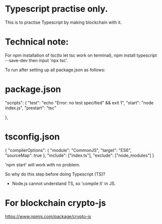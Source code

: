 # Typescript practise only.
This is to practise Typescript by making blockchain with it.

# Technical note:
For npm installation of tsc(to let tsc work on terminal),
npm install typescript --save-dev
then input 'npx tsc'.

To run after setting up all package.json as follows:

# package.json
  "scripts": {
    "test": "echo \"Error: no test specified\" && exit 1",
    "start": "node index.js",
    "prestart": "tsc"

  },

# tsconfig.json
{
    "compilerOptions": {
        "module": "CommonJS",
        "target": "ES6",
        "sourceMap": true
    },
    "include": ["index.ts"],
    "exclude": ["node_modules"]
}

'npm start' will work with no problem.

So why do this step before doing Typescript (TS)?
- Node.js cannot understand TS, so 'compile it' in JS.

# For blockchain crypto-js
https://www.npmjs.com/package/crypto-js
